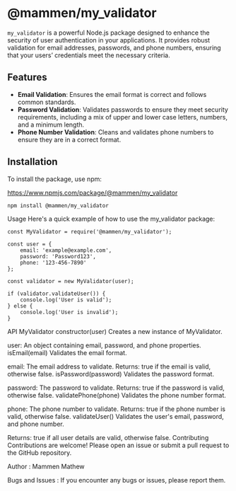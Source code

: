 # @mammen/my_validator

`my_validator` is a powerful Node.js package designed to enhance the security of user authentication in your applications. It provides robust validation for email addresses, passwords, and phone numbers, ensuring that your users’ credentials meet the necessary criteria.

## Features

- **Email Validation**: Ensures the email format is correct and follows common standards.
- **Password Validation**: Validates passwords to ensure they meet security requirements, including a mix of upper and lower case letters, numbers, and a minimum length.
- **Phone Number Validation**: Cleans and validates phone numbers to ensure they are in a correct format.

## Installation

To install the package, use npm:

https://www.npmjs.com/package/@mammen/my_validator

```bash
npm install @mammen/my_validator
```
Usage
Here's a quick example of how to use the my_validator package:  
```
const MyValidator = require('@mammen/my_validator');

const user = {
    email: 'example@example.com',
    password: 'Password123',
    phone: '123-456-7890'
};

const validator = new MyValidator(user);

if (validator.validateUser()) {
    console.log('User is valid');
} else {
    console.log('User is invalid');
}
```

API
MyValidator
constructor(user)
Creates a new instance of MyValidator.

user: An object containing email, password, and phone properties.
isEmail(email)
Validates the email format.

email: The email address to validate.
Returns: true if the email is valid, otherwise false.
isPassword(password)
Validates the password format.

password: The password to validate.
Returns: true if the password is valid, otherwise false.
validatePhone(phone)
Validates the phone number format.

phone: The phone number to validate.
Returns: true if the phone number is valid, otherwise false.
validateUser()
Validates the user's email, password, and phone number.

Returns: true if all user details are valid, otherwise false.
Contributing
Contributions are welcome! Please open an issue or submit a pull request to the GitHub repository.

Author :
Mammen Mathew

Bugs and Issues :
If you encounter any bugs or issues, please report them.
